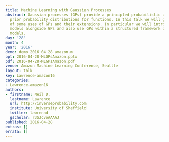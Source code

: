 ```yaml
---
title: Machine Learning with Gaussian Processes
abstract: Gaussian processes (GPs) provide a principled probabilistic approach to
  prior probability distributions for functions. In this talk we will give an overview
  of some uses of GPs and their extensions. In particular we will introduce mechanistic
  models alongside GPs and also use GPs within a structured framework of latent variable
  models.
day: '28'
month: 4
year: '2016'
demo: demo_2016_04_28_amazon.m
ppt: 2016-04-28-MLGPsAmazon.pptx
pdf: 2016-04-28-MLGPsAmazon.pdf
venue: Amazon Machine Learning Conference, Seattle
layout: talk
key: Lawrence-amazon16
categories:
- Lawrence-amazon16
authors:
- firstname: Neil D.
  lastname: Lawrence
  url: http://inverseprobability.com
  institute: University of Sheffield
  twitter: lawrennd
  gscholar: r3SJcvoAAAAJ
published: 2016-04-28
extras: []
errata: []
---
```

